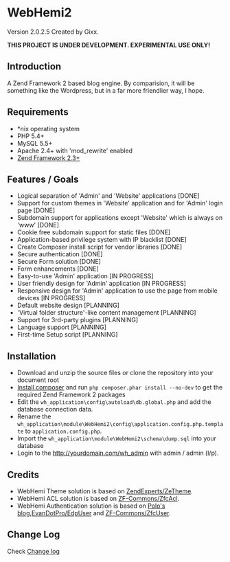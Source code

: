 WebHemi2
========

Version 2.0.2.5 Created by Gixx.

**THIS PROJECT IS UNDER DEVELOPMENT. EXPERIMENTAL USE ONLY!**

Introduction
------------

A Zend Framework 2 based blog engine. By comparision, it will be something like the Wordpress, but in a far more friendlier way, I hope.

Requirements
------------

- *nix operating system
- PHP 5.4+
- MySQL 5.5+
- Apache 2.4+ with 'mod_rewrite' enabled
- [Zend Framework 2.3+](https://github.com/zendframework/zf2)

Features / Goals
----------------

- Logical separation of 'Admin' and 'Website' applications [DONE]
- Support for custom themes in 'Website' application and for 'Admin' login page [DONE]
- Subdomain support for applications except 'Website' which is always on 'www' [DONE]
- Cookie free subdomain support for static files [DONE]
- Application-based privilege system with IP blacklist [DONE]
- Create Composer install script for vendor libraries [DONE]
- Secure authentication [DONE]
- Secure Form solution [DONE]
- Form enhancements [DONE]
- Easy-to-use 'Admin' application [IN PROGRESS]
- User friendly design for 'Admin' application [IN PROGRESS]
- Responsive design for 'Admin' application to use the page from mobile devices [IN PROGRESS]
- Default website design [PLANNING]
- 'Virtual folder structure'-like content management [PLANNING]
- Support for 3rd-party plugins [PLANNING]
- Language support [PLANNING]
- First-time Setup script [PLANNING]

Installation
------------

- Download and unzip the source files or clone the repository into your document root
- [Install composer](https://getcomposer.org/doc/00-intro.md#installation-nix) and run `php composer.phar install --no-dev` to get the required Zend Framework 2 packages
- Edit the `wh_application\config\autoload\db.global.php` and add the database connection data.
- Rename the `wh_application\module\WebHemi2\config\application.config.php.template` to `application.config.php`.
- Import the `wh_application\module\WebHemi2\schema\dump.sql` into your database
- Login to the http://yourdomain.com/wh_admin with admin / admin (l/p).

Credits
-------

- WebHemi Theme solution is based on [ZendExperts/ZeTheme](https://github.com/ZendExperts/ZeTheme).
- WebHemi ACL solution is based on [ZF-Commons/ZfcAcl](https://github.com/ZF-Commons/ZfcAcl).
- WebHemi Authentication solution is based on [Polo's blog](http://p0l0.binware.org/index.php/2012/02/18/zend-framework-2-authentication-acl-using-eventmanager/),[EvanDotPro/EdpUser](https://github.com/EvanDotPro/EdpUser) and [ZF-Commons/ZfcUser](https://github.com/ZF-Commons/ZfcUser).

Change Log
----------

Check [Change log](CHANGELOG.md)
